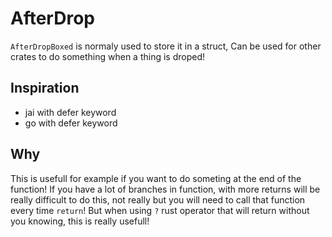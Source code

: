 # AfterDrop

`AfterDropBoxed` is normaly used to store it in a struct,
Can be used for other crates to do something when a thing is droped!

## Inspiration

- jai with defer keyword
- go with defer keyword

## Why

This is usefull for example if you want to do someting at the end of the function!
If you have a lot of branches in function,
 with more returns will be really difficult to do this,
 not really but you will need to call that function every time `return`!
But when using `?` rust operator that will return without you knowing, this is really usefull!

